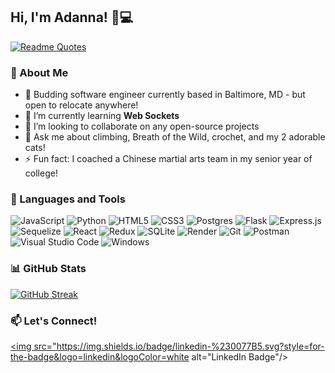 ## Hi, I'm Adanna! 👋💻

<!--
**aliu7198/aliu7198** is a ✨ _special_ ✨ repository because its `README.md` (this file) appears on your GitHub profile.

Here are some ideas to get you started:

- 🔭 I’m currently working on ...
- 👯 I’m looking to collaborate on ...
- 🌱 I’m currently learning ...
- 🤔 I’m looking for help with ...
- 💬 Ask me about ...
- 📫 How to reach me: ...
- 😄 Pronouns: ...
- ⚡ Fun fact: ..
-->
[![Readme Quotes](https://quotes-github-readme.vercel.app/api?type=horizontal&theme=algolia&quote=Sometimes%2C%20the%20best%20way%20to%20solve%20your%20own%20problems%20is%20to%20help%20someone%20else.&author=Uncle%20Iroh)](https://github.com/piyushsuthar/github-readme-quotes)

### 📖 About Me

- 📍 Budding software engineer currently based in Baltimore, MD - but open to relocate anywhere!
- 🌱 I’m currently learning **Web Sockets**
- 👯 I’m looking to collaborate on any open-source projects
- 💬 Ask me about climbing, Breath of the Wild, crochet, and my 2 adorable cats!
- ⚡ Fun fact: I coached a Chinese martial arts team in my senior year of college!

### 🔧 Languages and Tools 
![JavaScript](https://img.shields.io/badge/javascript-%23323330.svg?style=for-the-badge&logo=javascript&logoColor=%23F7DF1E)
![Python](https://img.shields.io/badge/python-3670A0?style=for-the-badge&logo=python&logoColor=ffdd54)
![HTML5](https://img.shields.io/badge/html5-%23E34F26.svg?style=for-the-badge&logo=html5&logoColor=white)
![CSS3](https://img.shields.io/badge/css3-%231572B6.svg?style=for-the-badge&logo=css3&logoColor=white)
![Postgres](https://img.shields.io/badge/postgres-%23316192.svg?style=for-the-badge&logo=postgresql&logoColor=white)
![Flask](https://img.shields.io/badge/flask-%23000.svg?style=for-the-badge&logo=flask&logoColor=white)
![Express.js](https://img.shields.io/badge/express.js-%23404d59.svg?style=for-the-badge&logo=express&logoColor=%2361DAFB)
![Sequelize](https://img.shields.io/badge/Sequelize-52B0E7?style=for-the-badge&logo=Sequelize&logoColor=white)
![React](https://img.shields.io/badge/react-%2320232a.svg?style=for-the-badge&logo=react&logoColor=%2361DAFB)
![Redux](https://img.shields.io/badge/redux-%23593d88.svg?style=for-the-badge&logo=redux&logoColor=white)
![SQLite](https://img.shields.io/badge/sqlite-%2307405e.svg?style=for-the-badge&logo=sqlite&logoColor=white)
![Render](https://img.shields.io/badge/Render-%46E3B7.svg?style=for-the-badge&logo=render&logoColor=white)
![Git](https://img.shields.io/badge/git-%23F05033.svg?style=for-the-badge&logo=git&logoColor=white)
![Postman](https://img.shields.io/badge/Postman-FF6C37?style=for-the-badge&logo=postman&logoColor=white)
![Visual Studio Code](https://img.shields.io/badge/Visual%20Studio%20Code-0078d7.svg?style=for-the-badge&logo=visual-studio-code&logoColor=white)
![Windows](https://img.shields.io/badge/Windows-0078D6?style=for-the-badge&logo=windows&logoColor=white)

### 📊 GitHub Stats
[![GitHub Streak](https://streak-stats.demolab.com?user=aliu7198&theme=tokyonight-duo)](https://git.io/streak-stats)
<!-- [![Anurag's GitHub stats](https://github-readme-stats.vercel.app/api?username=aliu7198&theme=react)](https://github.com/anuraghazra/github-readme-stats) -->

### 📫 Let's Connect!
<a href="https://www.linkedin.com/in/adannaliu/"><img src="https://img.shields.io/badge/linkedin-%230077B5.svg?style=for-the-badge&logo=linkedin&logoColor=white alt="LinkedIn Badge"/></a>
